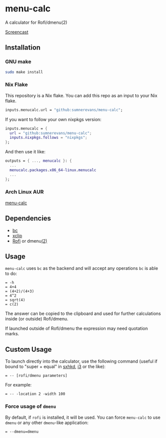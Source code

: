 # menu-calc

A calculator for Rofi/dmenu(2)

[Screencast](https://gfycat.com/SociableDopeyHerald)

## Installation

### GNU make

```sh
sudo make install
```

### Nix Flake

This repository is a Nix flake. You can add this repo as an input to your Nix
flake.

```nix
inputs.menucalc.url = "github:sumnerevans/menu-calc";
```

If you want to follow your own nixpkgs version:

```nix
inputs.menucalc = {
  url = "github:sumnerevans/menu-calc";
  inputs.nixpkgs.follows = "nixpkgs";
};
```

And then use it like:

```nix
outputs = { ..., menucalc }: {
  ...
  menucalc.packages.x86_64-linux.menucalc
  ...
};
```

### Arch Linux AUR

[menu-calc](https://aur.archlinux.org/packages/menu-calc/)

## Dependencies

- [bc](https://www.archlinux.org/packages/extra/x86_64/bc/)
- [xclip](https://www.archlinux.org/packages/extra/x86_64/xclip/)
- [Rofi](https://aur.archlinux.org/packages/rofi-git/) or
  dmenu[(2)](https://aur.archlinux.org/packages/dmenu2/)

## Usage

`menu-calc` uses `bc` as the backend and will accept any operations `bc` is able
to do:

    = -h
    = 4+4
    = (4+2)/(4+3)
    = 4^2
    = sqrt(4)
    = c(2)

The answer can be copied to the clipboard and used for further calculations
inside (or outside) Rofi/dmenu.

If launched outside of Rofi/dmenu the expression may need quotation marks.

## Custom Usage

To launch directly into the calculator, use the following command (useful if
bound to "super + equal" in [sxhkd](https://github.com/baskerville/sxhkd),
[i3](https://i3wm.org/) or the like):

    = -- [rofi/dmenu parameters]

For example:

    = -- -location 2 -width 100

### Force usage of `dmenu`

By default, if `rofi` is installed, it will be used. You can force `menu-calc`
to use `dmenu` or any other `dmenu`-like application:

    = --dmenu=dmenu
